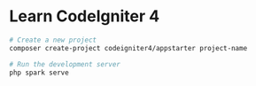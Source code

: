 # Learn CodeIgniter 4

```bash
# Create a new project
composer create-project codeigniter4/appstarter project-name

# Run the development server
php spark serve
```
